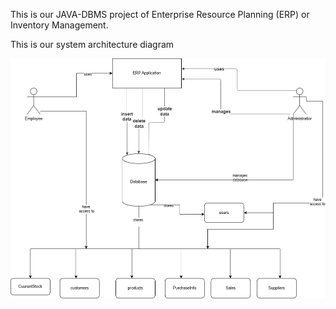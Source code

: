This is our JAVA-DBMS project of Enterprise Resource Planning (ERP) or Inventory Management.

This is our system architecture diagram

![Image Description](https://github.com/himanshuchopade97/ERP/blob/main/system%20architecture.jpg)


